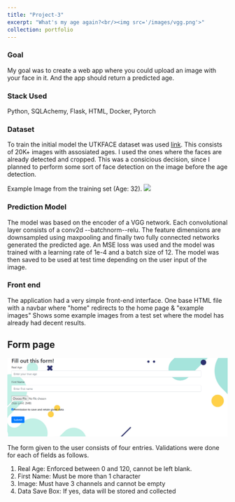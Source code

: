 ```yaml
---
title: "Project-3"
excerpt: "What's my age again?<br/><img src='/images/vgg.png'>"
collection: portfolio
---
```


### Goal

My goal was to create a web app where you could upload an image with your face in it. And the app
should return a predicted age. 

### Stack Used

Python, SQLAchemy, Flask, HTML, Docker, Pytorch

### Dataset 

To train the initial model the UTKFACE dataset was used [link](https://susanqq.github.io/UTKFace/). This consists of 20K+ images with assosiated ages. I used the ones where the faces are already detected and cropped. This was a consicious decision, since I planned to perform some sort of face detection on the image before the age detection.  

Example Image from the training set (Age: 32). <img src='/images/32.png'>



### Prediction Model

The model was based on the encoder of a VGG network. Each convolutional layer consists of a conv2d --batchnorm--relu. The feature dimensions are downsampled using maxpooling and finally two fully connected networks generated the predicted age. An MSE loss was used and the model was trained with a learning rate of 1e-4 and a batch size of 12. The model was then saved to be used at test time 
depending on the user input of the image.

### Front end

The application had a very simple front-end interface. One base HTML file with a navbar where "home"
redirects to the home page & "example images" Shows some example images from a test set where the model has already had decent results.

## Form page

<img src='/images/formpage.png'>

The form given to the user consists of four entries. Validations were done for each of fields
as follows.
1. Real Age: Enforced between 0 and 120, cannot be left blank.
2. First Name: Must be more than 1 character
3. Image: Must have 3 channels and cannot be empty
4. Data Save Box: If yes, data will be stored and collected












